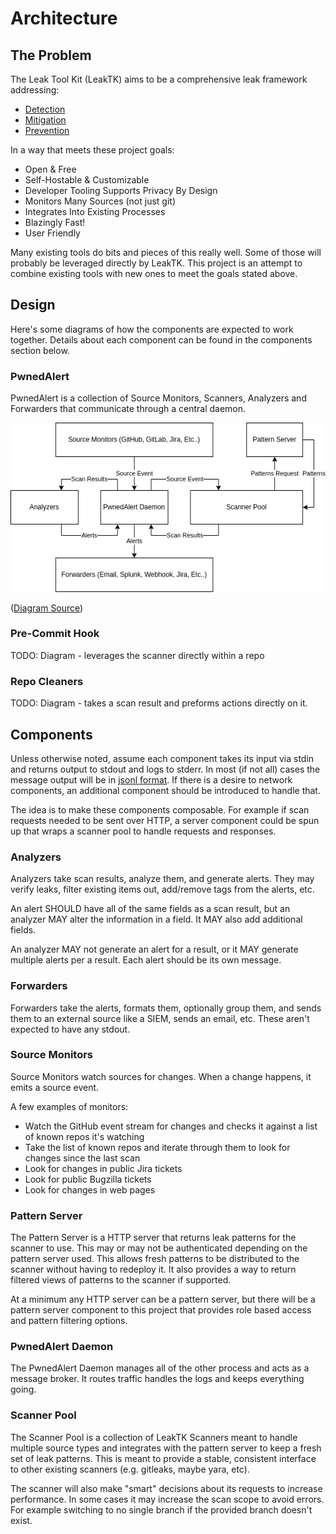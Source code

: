 # Architecture

## The Problem

The Leak Tool Kit (LeakTK) aims to be a comprehensive leak framework
addressing:

* [Detection](GLOSSARY.md#detection)
* [Mitigation](GLOSSARY.md#mitigation)
* [Prevention](GLOSSARY.md#prevention)

In a way that meets these project goals:

* Open & Free
* Self-Hostable & Customizable
* Developer Tooling Supports Privacy By Design
* Monitors Many Sources (not just git)
* Integrates Into Existing Processes
* Blazingly Fast!
* User Friendly

Many existing tools do bits and pieces of this really well. Some of those will
probably be leveraged directly by LeakTK. This project is an attempt to combine
existing tools with new ones to meet the goals stated above.

## Design

Here's some diagrams of how the components are expected to work together.
Details about each component can be found in the components section below.

### PwnedAlert

PwnedAlert is a collection of Source Monitors, Scanners, Analyzers and
Forwarders that communicate through a central daemon.

![](assets/PwnedAlert.drawio.png)

([Diagram Source](assets/PwnedAlert.drawio))

### Pre-Commit Hook

TODO: Diagram - leverages the scanner directly within a repo

### Repo Cleaners

TODO: Diagram - takes a scan result and preforms actions directly on it.

## Components

Unless otherwise noted, assume each component takes its input via stdin and
returns output to stdout and logs to stderr. In most (if not all) cases the
message output will be in [jsonl format](https://jsonlines.org/). If there is a
desire to network components, an additional component should be introduced to
handle that.

The idea is to make these components composable. For example if scan requests
needed to be sent over HTTP, a server component could be spun up that wraps a
scanner pool to handle requests and responses.

### Analyzers

Analyzers take scan results, analyze them, and generate alerts. They may verify
leaks, filter existing items out, add/remove tags from the alerts, etc.

An alert SHOULD have all of the same fields as a scan result, but an analyzer
MAY alter the information in a field. It MAY also add additional fields.

An analyzer MAY not generate an alert for a result, or it MAY generate multiple
alerts per a result. Each alert should be its own message.

### Forwarders

Forwarders take the alerts, formats them, optionally group them, and sends
them to an external source like a SIEM, sends an email, etc. These aren't
expected to have any stdout.

### Source Monitors

Source Monitors watch sources for changes. When a change happens, it emits a
source event.

A few examples of monitors:

* Watch the GitHub event stream for changes and checks it against a list of
  known repos it's watching
* Take the list of known repos and iterate through them to look for changes
  since the last scan
* Look for changes in public Jira tickets
* Look for public Bugzilla tickets
* Look for changes in web pages

### Pattern Server

The Pattern Server is a HTTP server that returns leak patterns for the scanner
to use. This may or may not be authenticated depending on the pattern server
used. This allows fresh patterns to be distributed to the scanner without
having to redeploy it. It also provides a way to return filtered views of
patterns to the scanner if supported.

At a minimum any HTTP server can be a pattern server, but there will be a
pattern server component to this project that provides role based access and
pattern filtering options.

### PwnedAlert Daemon

The PwnedAlert Daemon manages all of the other process and acts as a message
broker. It routes traffic handles the logs and keeps everything going.

### Scanner Pool

The Scanner Pool is a collection of LeakTK Scanners meant to handle multiple
source types and integrates with the pattern server to keep a fresh set of leak
patterns. This is meant to provide a stable, consistent interface to other
existing scanners (e.g. gitleaks, maybe yara, etc).

The scanner will also make "smart" decisions about its requests to increase
performance. In some cases it may increase the scan scope to avoid errors.  For
example switching to no single branch if the provided branch doesn't exist.

